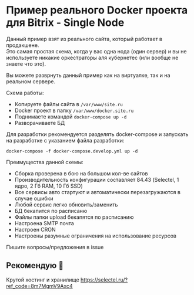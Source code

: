 # Пример реального Docker проекта для Bitrix - Single Node
Данный пример взят из реального сайта, который работает в продакшене.  
Это самая простая схема, когда у вас одна нода (один сервер) и вы не используете никакие оркестраторы аля кубернетес (или вообще не знаете что это).

Вы можете разврнуть данный пример как на виртуалке, так и на реальном сервере.

Схема работы:
- Копируете файлы сайта в ```/var/www/site.ru```
- Docker проект в папку ```/var/www/docker.site.ru```
- Поднимаете командой ```docker-compose up -d```
- Разворачиваете БД


Для разработки рекомендуется разделять docker-compose и запускать на разработке с указанием файла разработки:  
```
docker-compose -f docker-compose.develop.yml up -d
```

Преимущества данной схемы:
- Сборка проверена в бою на большом кол-ве сайтов
- Производительность конфигурации составляет 84.43 (Selectel, 1 ядро, 2 Гб RAM, 10 Гб SSD)
- Все сервисы авто стартуют и автоматически перезагружаются в случае ошибки
- Любой сервис легко обновить/заменить
- БД бекапится по расписаню
- Файлы папки upload бекапятся по расписанию
- Настроена SMTP почта
- Настроен CRON
- Настроены разумные ограничения на использование ресурсов

Пишите вопросы/предложения в issue

## Рекомендую 🍭
Крутой хостинг и хранилище https://selectel.ru/?ref_code=8m7MgmV9Axc4

